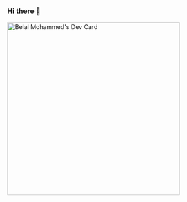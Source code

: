 ### Hi there 👋

<!--
**belalmoh/belalmoh** is a ✨ _special_ ✨ repository because its `README.md` (this file) appears on your GitHub profile.

Here are some ideas to get you started:

- 🔭 I’m currently working on ...
- 🌱 I’m currently learning ...
- 👯 I’m looking to collaborate on ...
- 🤔 I’m looking for help with ...
- 💬 Ask me about ...
- 📫 How to reach me: ...
- 😄 Pronouns: ...
- ⚡ Fun fact: ...
-->
<a href="https://app.daily.dev/belmoe"><img src="https://api.daily.dev/devcards/d76035ccadd340b083850f4f565e54b7.png?r=lm3" width="400" alt="Belal Mohammed's Dev Card"/></a>

